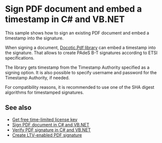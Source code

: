 # Sign PDF document and embed a timestamp in C# and VB.NET

This sample shows how to sign an existing PDF document and embed a timestamp into the signature. 

When signing a document, [Docotic.Pdf library](https://bitmiracle.com/pdf-library/) can embed a timestamp into the signature.
That allows to create PAdeS B-T signatures according to ETSI specifications.

The library gets timestamp from the Timestamp Authority specified as a signing option.
It is also possible to specify username and password for the Timestamp Authority, if needed.

For compatibility reasons, it is recommended to use one of the SHA digest algorithms for timestamped signatures.

## See also
* [Get free time-limited license key](https://bitmiracle.com/pdf-library/download)
* [Sign PDF document in C# and VB.NET](https://bitmiracle.com/pdf-library/signatures/sign)
* [Verify PDF signature in C# and VB.NET](https://bitmiracle.com/pdf-library/signatures/verify)
* [Create LTV-enabled PDF signature](/Samples/Digital%20signatures/CreateLtvSignature)